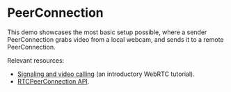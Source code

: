 # PeerConnection

This demo showcases the most basic setup possible, where a sender PeerConnection grabs video from a local webcam, and sends it to a remote PeerConnection.

Relevant resources:

* [Signaling and video calling](https://developer.mozilla.org/en-US/docs/Web/API/WebRTC_API/Signaling_and_video_calling) (an introductory WebRTC tutorial).
* [RTCPeerConnection API](https://developer.mozilla.org/en-US/docs/Web/API/RTCPeerConnection).
